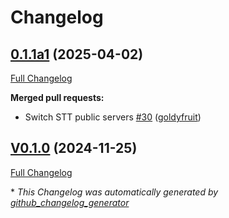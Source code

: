 # Changelog

## [0.1.1a1](https://github.com/OpenVoiceOS/ovos-stt-server-plugin/tree/0.1.1a1) (2025-04-02)

[Full Changelog](https://github.com/OpenVoiceOS/ovos-stt-server-plugin/compare/V0.1.0...0.1.1a1)

**Merged pull requests:**

- Switch STT public servers [\#30](https://github.com/OpenVoiceOS/ovos-stt-server-plugin/pull/30) ([goldyfruit](https://github.com/goldyfruit))

## [V0.1.0](https://github.com/OpenVoiceOS/ovos-stt-server-plugin/tree/V0.1.0) (2024-11-25)

[Full Changelog](https://github.com/OpenVoiceOS/ovos-stt-server-plugin/compare/0.1.0...V0.1.0)



\* *This Changelog was automatically generated by [github_changelog_generator](https://github.com/github-changelog-generator/github-changelog-generator)*

